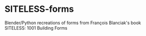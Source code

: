 # SITELESS-forms
Blender/Python recreations of forms from François Blanciak's book SITELESS: 1001 Building Forms
